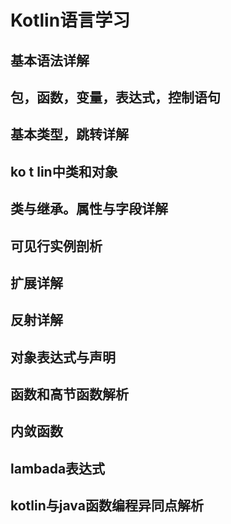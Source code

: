 # Kotlin语言学习

## 基本语法详解





## 包，函数，变量，表达式，控制语句

## 基本类型，跳转详解

## ko t lin中类和对象

## 类与继承。属性与字段详解

## 可见行实例剖析

## 扩展详解

## 反射详解

## 对象表达式与声明

## 函数和高节函数解析

## 内敛函数

## lambada表达式

## kotlin与java函数编程异同点解析



